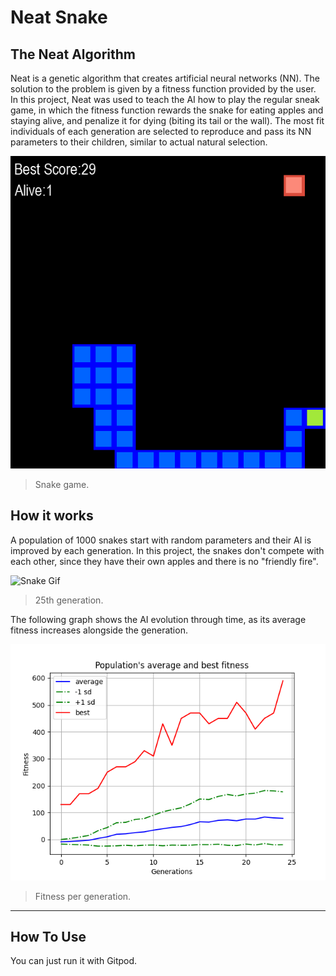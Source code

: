 # Neat Snake

## The Neat Algorithm
Neat is a genetic algorithm that creates artificial neural networks (NN). The solution to the problem is given by a fitness function provided by the user. In this project, Neat was used to teach the AI how to play the regular sneak game, in which the fitness function rewards the snake for eating apples and staying alive, and penalize it for dying (biting its tail or the wall). The most fit individuals of each generation are selected to reproduce and pass its NN parameters to their children, similar to actual natural selection.

![Neat Snake](./images/snake_example.png)
> Snake game.

## How it works

A population of 1000 snakes start with random parameters and their AI is improved by each generation. In this project, the snakes don't compete with each other, since they have their own apples and there is no "friendly fire".

![Snake Gif](./images/snake_gif.gif)
> 25th generation.

The following graph shows the AI evolution through time, as its average fitness increases alongside the generation.

![Neat Snake](./images/avg_fitness.png)
> Fitness per generation.

---

## How To Use
You can just run it with Gitpod.

